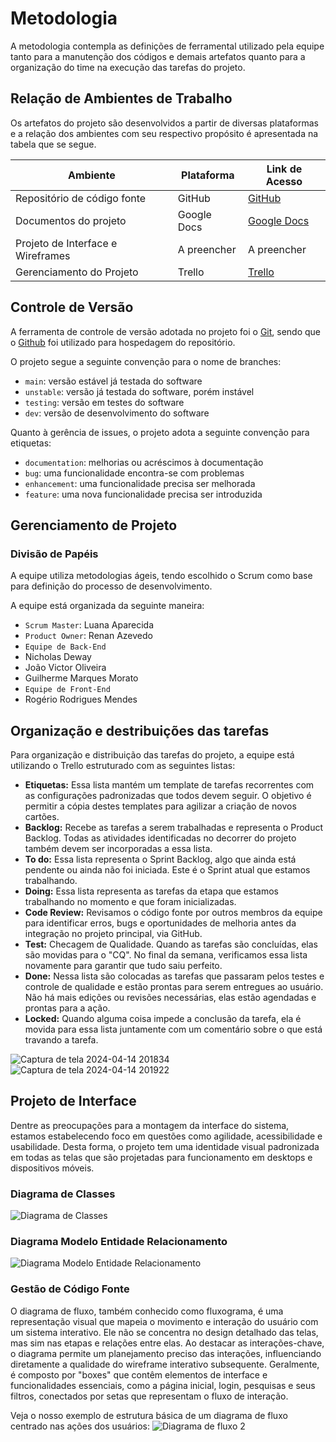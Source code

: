 
# Metodologia
A metodologia contempla as definições de ferramental utilizado pela equipe tanto para a manutenção dos códigos e demais artefatos quanto para a organização do time na execução das tarefas do projeto.

## Relação de Ambientes de Trabalho
Os artefatos do projeto são desenvolvidos a partir de diversas plataformas e a relação dos ambientes com seu respectivo propósito é apresentada na tabela que se segue. 

| Ambiente | Plataforma | Link de Acesso |
| ------------- | ------------- | -------------
| Repositório de código fonte  | GitHub | [GitHub](https://github.com/ICEI-PUC-Minas-PMV-ADS/pmv-ads-2024-1-e2-proj-int-t4-pmv-ads-2024-1-e2-proj-InfoHub.git) |
| Documentos do projeto  | Google Docs | [Google Docs](https://docs.google.com/document/d/1CUFskGWb7eC3LL1kh2X8etuYh4pKSSlmVeejPDd84tQ/edit?usp=sharing) | 
| Projeto de Interface e  Wireframes | A preencher | A preencher |
| Gerenciamento do Projeto | Trello  | [Trello](https://trello.com/invite/b/SsBO4WyN/ATTI34b0322b1204d9eac204cd8f8de0ba35362E6C9F/eixo-2-desenvolvimento-de-aplicacao-web-interativa) |


## Controle de Versão

A ferramenta de controle de versão adotada no projeto foi o
[Git](https://git-scm.com/), sendo que o [Github](https://github.com)
foi utilizado para hospedagem do repositório.

O projeto segue a seguinte convenção para o nome de branches:

- `main`: versão estável já testada do software
- `unstable`: versão já testada do software, porém instável
- `testing`: versão em testes do software
- `dev`: versão de desenvolvimento do software

Quanto à gerência de issues, o projeto adota a seguinte convenção para
etiquetas:

- `documentation`: melhorias ou acréscimos à documentação
- `bug`: uma funcionalidade encontra-se com problemas
- `enhancement`: uma funcionalidade precisa ser melhorada
- `feature`: uma nova funcionalidade precisa ser introduzida

## Gerenciamento de Projeto

### Divisão de Papéis

A equipe utiliza metodologias ágeis, tendo escolhido o Scrum como base para definição do processo de desenvolvimento.

A equipe está organizada da seguinte maneira:

- `Scrum Master`: Luana Aparecida
- `Product Owner`: Renan Azevedo
- `Equipe de Back-End`
- Nicholas Deway
- João Victor Oliveira
- Guilherme Marques Morato
- `Equipe de Front-End`
- Rogério Rodrigues Mendes

## Organização e destribuições das tarefas

Para organização e distribuição das tarefas do projeto, a equipe está utilizando o Trello estruturado com as seguintes listas: 

- **Etiquetas:** Essa lista mantém um template de tarefas recorrentes com as configurações padronizadas que todos devem seguir. O objetivo é permitir a cópia destes templates para agilizar a criação de novos cartões.
- **Backlog:** Recebe as tarefas a serem trabalhadas e representa o Product Backlog. Todas as atividades identificadas no decorrer do projeto também devem ser incorporadas a essa lista.
- **To do:** Essa lista representa o Sprint Backlog, algo que ainda está pendente ou ainda não foi iniciada. Este é o Sprint atual que estamos trabalhando.
- **Doing:**  Essa lista representa as tarefas da etapa que estamos trabalhando no momento e que foram inicializadas.
- **Code Review:** Revisamos  o código fonte por outros membros da equipe para identificar erros, bugs e oportunidades de melhoria antes da integração no projeto principal, via GitHub.
- **Test:** Checagem de Qualidade. Quando as tarefas são concluídas, elas são movidas para o "CQ". No final da semana, verificamos essa lista novamente para garantir que tudo saiu perfeito.
- **Done:** Nessa lista são colocadas as tarefas que passaram pelos testes e controle de qualidade e estão prontas para serem entregues ao usuário. Não há mais edições ou revisões necessárias, elas estão agendadas e prontas para a ação.
- **Locked:** Quando alguma coisa impede a conclusão da tarefa, ela é movida para essa lista juntamente com um comentário sobre o que está travando a tarefa.
  
![Captura de tela 2024-04-14 201834](https://github.com/ICEI-PUC-Minas-PMV-ADS/pmv-ads-2024-1-e2-proj-int-t4-pmv-ads-2024-1-e2-proj-InfoHub/assets/144181666/db9e5644-39d9-4911-9be4-ce7354cb7f4e)
![Captura de tela 2024-04-14 201922](https://github.com/ICEI-PUC-Minas-PMV-ADS/pmv-ads-2024-1-e2-proj-int-t4-pmv-ads-2024-1-e2-proj-InfoHub/assets/144181666/0b709bf7-2f10-4836-ba17-df9b80b24b33)



## Projeto de Interface

Dentre as preocupações para a montagem da interface do sistema, estamos estabelecendo foco em questões como agilidade, acessibilidade e usabilidade. Desta forma, o projeto tem uma identidade visual padronizada em todas as telas que são projetadas para funcionamento em desktops e dispositivos móveis.

### Diagrama de Classes
![Diagrama de Classes](https://github.com/ICEI-PUC-Minas-PMV-ADS/pmv-ads-2024-1-e2-proj-int-t4-pmv-ads-2024-1-e2-proj-InfoHub/assets/65633444/048ff756-f395-423f-9ee5-29a49df639a5)

### Diagrama Modelo Entidade Relacionamento
![Diagrama Modelo Entidade Relacionamento](https://github.com/ICEI-PUC-Minas-PMV-ADS/pmv-ads-2024-1-e2-proj-int-t4-pmv-ads-2024-1-e2-proj-InfoHub/assets/65633444/994a7767-1716-4d2d-8dc7-66dbaa4fb796)

### Gestão de Código Fonte
O diagrama de fluxo, também conhecido como fluxograma, é uma representação visual que mapeia o movimento e interação do usuário com um sistema interativo. Ele não se concentra no design detalhado das telas, mas sim nas etapas e relações entre elas. Ao destacar as interações-chave, o diagrama permite um planejamento preciso das interações, influenciando diretamente a qualidade do wireframe interativo subsequente. Geralmente, é composto por "boxes" que contêm elementos de interface e funcionalidades essenciais, como a página inicial, login, pesquisas e seus filtros, conectados por setas que representam o fluxo de interação.

Veja o nosso exemplo de estrutura básica de um diagrama de fluxo centrado nas ações dos usuários:
![Diagrama de fluxo 2](https://github.com/ICEI-PUC-Minas-PMV-ADS/pmv-ads-2024-1-e2-proj-int-t4-pmv-ads-2024-1-e2-proj-InfoHub/assets/65633444/2dc880a5-ec4c-4c66-9ea0-16dacd26373d)


